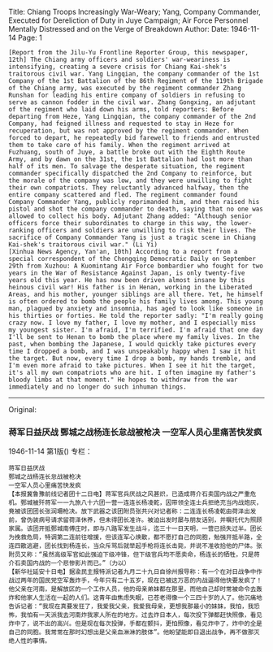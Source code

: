 Title: Chiang Troops Increasingly War-Weary; Yang, Company Commander, Executed for Dereliction of Duty in Juye Campaign; Air Force Personnel Mentally Distressed and on the Verge of Breakdown
Author:
Date: 1946-11-14
Page: 1

    [Report from the Jilu-Yu Frontline Reporter Group, this newspaper, 12th] The Chiang army officers and soldiers' war-weariness is intensifying, creating a severe crisis for Chiang Kai-shek's traitorous civil war. Yang Lingqian, the company commander of the 1st Company of the 1st Battalion of the 86th Regiment of the 119th Brigade of the Chiang army, was executed by the regiment commander Zhang Runshan for leading his entire company of soldiers in refusing to serve as cannon fodder in the civil war. Zhang Gongxing, an adjutant of the regiment who laid down his arms, told reporters: Before departing from Heze, Yang Lingqian, the company commander of the 2nd Company, had feigned illness and requested to stay in Heze for recuperation, but was not approved by the regiment commander. When forced to depart, he repeatedly bid farewell to friends and entrusted them to take care of his family. When the regiment arrived at Fuzhuang, south of Juye, a battle broke out with the Eighth Route Army, and by dawn on the 31st, the 1st Battalion had lost more than half of its men. To salvage the desperate situation, the regiment commander specifically dispatched the 2nd Company to reinforce, but the morale of the company was low, and they were unwilling to fight their own compatriots. They reluctantly advanced halfway, then the entire company scattered and fled. The regiment commander found Company Commander Yang, publicly reprimanded him, and then raised his pistol and shot the company commander to death, saying that no one was allowed to collect his body. Adjutant Zhang added: "Although senior officers force their subordinates to charge in this way, the lower-ranking officers and soldiers are unwilling to risk their lives. The sacrifice of Company Commander Yang is just a tragic scene in Chiang Kai-shek's traitorous civil war." (Li Yi)
    [Xinhua News Agency, Yan'an, 10th] According to a report from a special correspondent of the Chongqing Democratic Daily on September 29th from Xuzhou: A Kuomintang Air Force bombardier who fought for two years in the War of Resistance Against Japan, is only twenty-five years old this year. He has now been driven almost insane by this heinous civil war! His father is in Henan, working in the Liberated Areas, and his mother, younger siblings are all there. Yet, he himself is often ordered to bomb the people his family lives among. This young man, plagued by anxiety and insomnia, has aged to look like someone in his thirties or forties. He told the reporter sadly: "I'm really going crazy now. I love my father, I love my mother, and I especially miss my youngest sister. I'm afraid, I'm terrified. I'm afraid that one day I'll be sent to Henan to bomb the place where my family lives. In the past, when bombing the Japanese, I would quickly take pictures every time I dropped a bomb, and I was unspeakably happy when I saw it hit the target. But now, every time I drop a bomb, my hands tremble, and I'm even more afraid to take pictures. When I see it hit the target, it's all my own compatriots who are hit. I often imagine my father's bloody limbs at that moment." He hopes to withdraw from the war immediately and no longer do such inhuman things.



<hr /> 

Original: 


### 蒋军日益厌战  鄄城之战杨连长怠战被枪决  一空军人员心里痛苦快发疯

1946-11-14
第1版()
专栏：

    蒋军日益厌战
    鄄城之战杨连长怠战被枪决
    一空军人员心里痛苦快发疯
    【本报冀鲁豫前线记者团十二日电】蒋军官兵厌战之风甚炽，已造成蒋介石卖国内战之严重危机。鄄城被歼蒋军一一九旅八十六团一营一连连长杨凌乾，因带领全连士兵拒绝充当内战炮灰，竟被该团团长张润珊枪决。放下武器之该团附员张共兴对记者称：二连连长杨凌乾由荷泽出发前，曾伪装病号请求留荷泽休养，但未得团长准许。被迫出发时屡与朋友话别，并嘱托代为照顾家属。该团开抵鄄城南傅庄时，即与八路军发生战斗，迄三十一日天明，一营已损失过半。团长为挽救危局，特调第二连前往增援，但该连军心焕散，都不愿打自己的同胞，勉强开抵半路，全连四散逃避，团长找到杨连长，当众斥骂后就举起手枪将连长击毙，并说不准收拾他的尸体。张附员又称：“虽然高级军官如此强迫下级冲锋，但下级官兵均不愿卖命，杨连长的牺牲，只是蒋介石卖国内战的一个悲惨影片而已。”（力以）
    【新华社延安十日电】据渝民主报特派记者九月二十九日自徐州报导称：有一个在对日战争中作战过两年的国民党空军轰炸手，今年只有二十五岁，现在已被这万恶的内战逼得他快要发疯了！他父亲在河南，是解放区的一个工作人员，他的母亲弟妹都在那里，而他自己却时常被命令去轰炸和他家人生活在一起的人们。这青年由焦虑失眠，已苍老得像一个三四十岁的人了。他沉痛地告诉记者：“我现在真要发狂了，我爱我父亲，我爱我母亲，更想我那最小的妹妹，我怕，我恐怖，我怕有一天派我去河南炸我家人所在的地方。过去炸日本人，每次投下弹都赶快照像，看见炸中了，说不出的高兴。但是现在每次投弹，手都在颤抖，更怕照像，看见炸中了，炸中的全是自己的同胞。我常常在那时幻想出是父亲血淋淋的肢体”。他盼望能即日退出战争，再不做那灭绝人性的事情。
